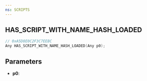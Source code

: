 ```yaml
---
ns: SCRIPTS
---
```

## HAS_SCRIPT_WITH_NAME_HASH_LOADED

```c
// 0xA5D8E0C2F3C7EEBC
Any HAS_SCRIPT_WITH_NAME_HASH_LOADED(Any p0);
```

## Parameters
* **p0**:

